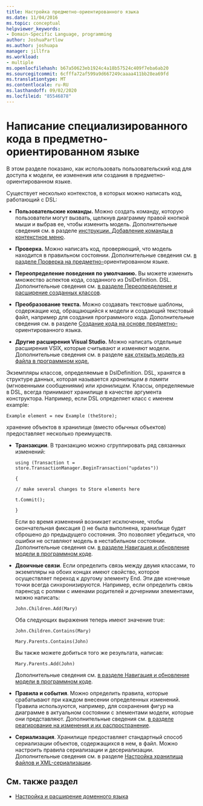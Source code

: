 ```yaml
---
title: Настройка предметно-ориентированного языка
ms.date: 11/04/2016
ms.topic: conceptual
helpviewer_keywords:
- Domain-Specific Language, programming
author: JoshuaPartlow
ms.author: joshuapa
manager: jillfra
ms.workload:
- multiple
ms.openlocfilehash: b67a50623eb1924c4a18b57524c409f7eba6ab20
ms.sourcegitcommit: 6cfffa72af599a9d667249caaaa411bb28ea69fd
ms.translationtype: MT
ms.contentlocale: ru-RU
ms.lasthandoff: 09/02/2020
ms.locfileid: "85546878"
---
```

# <a name="write-code-to-customize-a-domain-specific-language"></a>Написание специализированного кода в предметно-ориентированном языке

В этом разделе показано, как использовать пользовательский код для доступа к модели, ее изменения или создания в предметно-ориентированном языке.

Существует несколько контекстов, в которых можно написать код, работающий с DSL:

- **Пользовательские команды.** Можно создать команду, которую пользователи могут вызвать, щелкнув диаграмму правой кнопкой мыши и выбрав ее, чтобы изменить модель. Дополнительные сведения см. в разделе [инструкции. Добавление команды в контекстное меню](../modeling/how-to-add-a-command-to-the-shortcut-menu.md).

- **Проверка.** Можно написать код, проверяющий, что модель находится в правильном состоянии. Дополнительные сведения см. [в разделе Проверка на предметно-](../modeling/validation-in-a-domain-specific-language.md)ориентированном языке.

- **Переопределение поведения по умолчанию.** Вы можете изменить множество аспектов кода, созданного из DslDefinition. DSL. Дополнительные сведения см. [в разделе Переопределение и расширение созданных классов](../modeling/overriding-and-extending-the-generated-classes.md).

- **Преобразование текста.** Можно создавать текстовые шаблоны, содержащие код, обращающийся к модели и создающий текстовый файл, например для создания программного кода. Дополнительные сведения см. в разделе [Создание кода на основе предметно-](../modeling/generating-code-from-a-domain-specific-language.md)ориентированного языка.

- **Другие расширения Visual Studio.** Можно написать отдельные расширения VSIX, которые считывают и изменяют модели. Дополнительные сведения см. в разделе [как открыть модель из файла в программном коде.](../modeling/how-to-open-a-model-from-file-in-program-code.md)

Экземпляры классов, определяемые в DslDefinition. DSL, хранятся в структуре данных, которая называется *хранилищем в памяти* (мгновенными сообщениями) или *хранилищем*. Классы, определяемые в DSL, всегда принимают хранилище в качестве аргумента конструктора. Например, если DSL определяет класс с именем example:

`Example element = new Example (theStore);`

хранение объектов в хранилище (вместо обычных объектов) предоставляет несколько преимуществ.

- **Транзакции**. В транзакцию можно сгруппировать ряд связанных изменений:

     `using (Transaction t = store.TransactionManager.BeginTransaction("updates"))`

     `{`

     `// make several changes to Store elements here`

     `t.Commit();`

     `}`

     Если во время изменений возникает исключение, чтобы окончательная фиксация () не была выполнена, хранилище будет сброшено до предыдущего состояния. Это позволяет убедиться, что ошибки не оставляют модель в нестабильном состоянии. Дополнительные сведения см. [в разделе Навигация и обновление модели в программном коде](../modeling/navigating-and-updating-a-model-in-program-code.md).

- **Двоичные связи**. Если определить связь между двумя классами, то экземпляры на обоих концах имеют свойство, которое осуществляет переход к другому элементу End. Эти две конечные точки всегда синхронизируются. Например, если определить связь паренсуд с ролями с именами родителей и дочерними элементами, можно написать:

     `John.Children.Add(Mary)`

     Оба следующих выражения теперь имеют значение true:

     `John.Children.Contains(Mary)`

     `Mary.Parents.Contains(John)`

     Вы также можете добиться того же результата, написав:

     `Mary.Parents.Add(John)`

     Дополнительные сведения см. [в разделе Навигация и обновление модели в программном коде](../modeling/navigating-and-updating-a-model-in-program-code.md).

- **Правила и события**. Можно определить правила, которые срабатывают при каждом внесении определенных изменений. Правила используются, например, для сохранения фигур на диаграмме в актуальном состоянии с элементами модели, которые они представляют. Дополнительные сведения см. [в разделе реагирование на изменения и их распространение](../modeling/responding-to-and-propagating-changes.md).

- **Сериализация**. Хранилище предоставляет стандартный способ сериализации объектов, содержащихся в нем, в файл. Можно настроить правила сериализации и десериализации. Дополнительные сведения см. в разделе [Настройка хранилища файлов и XML-сериализации](../modeling/customizing-file-storage-and-xml-serialization.md).

## <a name="see-also"></a>См. также раздел

- [Настройка и расширение доменного языка](../modeling/customizing-and-extending-a-domain-specific-language.md)